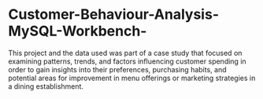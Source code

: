 # Customer-Behaviour-Analysis-MySQL-Workbench-
This project and the data used was part of a case study that focused on examining patterns, trends, and factors influencing customer spending in order to gain insights into their preferences, purchasing habits, and potential areas for improvement in menu offerings or marketing strategies in a dining establishment.
